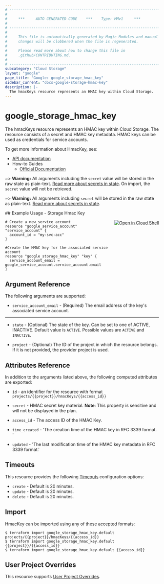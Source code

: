 ```yaml
---
# ----------------------------------------------------------------------------
#
#     ***     AUTO GENERATED CODE    ***    Type: MMv1     ***
#
# ----------------------------------------------------------------------------
#
#     This file is automatically generated by Magic Modules and manual
#     changes will be clobbered when the file is regenerated.
#
#     Please read more about how to change this file in
#     .github/CONTRIBUTING.md.
#
# ----------------------------------------------------------------------------
subcategory: "Cloud Storage"
layout: "google"
page_title: "Google: google_storage_hmac_key"
sidebar_current: "docs-google-storage-hmac-key"
description: |-
  The hmacKeys resource represents an HMAC key within Cloud Storage.
---
```


# google\_storage\_hmac\_key

The hmacKeys resource represents an HMAC key within Cloud Storage. The resource
consists of a secret and HMAC key metadata. HMAC keys can be used as credentials
for service accounts.


To get more information about HmacKey, see:

* [API documentation](https://cloud.google.com/storage/docs/json_api/v1/projects/hmacKeys)
* How-to Guides
    * [Official Documentation](https://cloud.google.com/storage/docs/authentication/managing-hmackeys)

~> **Warning:** All arguments including the `secret` value will be stored in the raw
state as plain-text. [Read more about secrets in state](https://www.pulumi.com/docs/intro/concepts/programming-model/#secrets).
On import, the `secret` value will not be retrieved.

~> **Warning:** All arguments including `secret` will be stored in the raw
state as plain-text. [Read more about secrets in state](https://www.pulumi.com/docs/intro/concepts/programming-model/#secrets).

<div class = "oics-button" style="float: right; margin: 0 0 -15px">
  <a href="https://console.cloud.google.com/cloudshell/open?cloudshell_git_repo=https%3A%2F%2Fgithub.com%2Fterraform-google-modules%2Fdocs-examples.git&cloudshell_working_dir=storage_hmac_key&cloudshell_image=gcr.io%2Fgraphite-cloud-shell-images%2Fterraform%3Alatest&open_in_editor=main.tf&cloudshell_print=.%2Fmotd&cloudshell_tutorial=.%2Ftutorial.md" target="_blank">
    <img alt="Open in Cloud Shell" src="//gstatic.com/cloudssh/images/open-btn.svg" style="max-height: 44px; margin: 32px auto; max-width: 100%;">
  </a>
</div>
## Example Usage - Storage Hmac Key


```hcl
# Create a new service account
resource "google_service_account" "service_account" {
  account_id = "my-svc-acc"
}

#Create the HMAC key for the associated service account 
resource "google_storage_hmac_key" "key" {
  service_account_email = google_service_account.service_account.email
}
```

## Argument Reference

The following arguments are supported:


* `service_account_email` -
  (Required)
  The email address of the key's associated service account.


- - -


* `state` -
  (Optional)
  The state of the key. Can be set to one of ACTIVE, INACTIVE.
  Default value is `ACTIVE`.
  Possible values are `ACTIVE` and `INACTIVE`.

* `project` - (Optional) The ID of the project in which the resource belongs.
    If it is not provided, the provider project is used.


## Attributes Reference

In addition to the arguments listed above, the following computed attributes are exported:

* `id` - an identifier for the resource with format `projects/{{project}}/hmacKeys/{{access_id}}`

* `secret` -
  HMAC secret key material.
  **Note**: This property is sensitive and will not be displayed in the plan.

* `access_id` -
  The access ID of the HMAC Key.

* `time_created` -
  'The creation time of the HMAC key in RFC 3339 format. '

* `updated` -
  'The last modification time of the HMAC key metadata in RFC 3339 format.'


## Timeouts

This resource provides the following
[Timeouts](/docs/configuration/resources.html#timeouts) configuration options:

- `create` - Default is 20 minutes.
- `update` - Default is 20 minutes.
- `delete` - Default is 20 minutes.

## Import


HmacKey can be imported using any of these accepted formats:

```
$ terraform import google_storage_hmac_key.default projects/{{project}}/hmacKeys/{{access_id}}
$ terraform import google_storage_hmac_key.default {{project}}/{{access_id}}
$ terraform import google_storage_hmac_key.default {{access_id}}
```

## User Project Overrides

This resource supports [User Project Overrides](https://www.terraform.io/docs/providers/google/guides/provider_reference.html#user_project_override).
